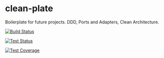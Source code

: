 # clean-plate
Boilerplate for future projects. DDD, Ports and Adapters, Clean Architecture.

[![Build Status](https://ihni.visualstudio.com/clean-plate/_apis/build/status/ihni-dev.clean-plate?branchName=develop)](https://ihni.visualstudio.com/clean-plate/_build/latest?definitionId=6&branchName=develop)

[![Test Status](https://img.shields.io/azure-devops/tests/ihni/clean-plate/6)](https://img.shields.io/azure-devops/tests/ihni/clean-plate/6)

[![Test Coverage](https://img.shields.io/azure-devops/coverage/ihni/clean-plate/6)](https://img.shields.io/azure-devops/coverage/ihni/clean-plate/6)
